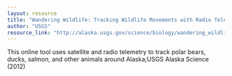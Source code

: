 ```yaml
---
layout: resource
title: "Wandering Wildlife: Tracking Wildlife Movements with Radio Telemetry "
author: "USGS"
resource_link: "http://alaska.usgs.gov/science/biology/wandering_wildlife/"
---
```


This online tool uses satellite and radio telemetry to track polar bears, ducks, salmon, and other animals around Alaska;USGS Alaska Science (2012)
